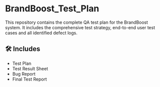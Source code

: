 # BrandBoost_Test_Plan
This repository contains the complete QA test plan for the BrandBoost system. It includes the comprehensive test strategy, end-to-end user test cases and all identified defect logs. 

## 🛠️ Includes 

- Test Plan
- Test Result Sheet 
- Bug Report
- Final Test Report

